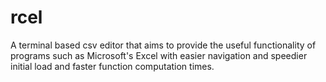 rcel
====

A terminal based csv editor that aims to provide the useful functionality of
programs such as Microsoft's Excel with easier navigation and speedier initial 
load and faster function computation times. 

